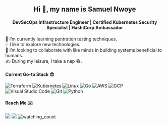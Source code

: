 <h2 align="center"> Hi 👋, my name is Samuel Nwoye </h2>

<h4 align="center"> DevSecOps Infrastructure Engineer | Certified Kubernetes Security Specialist | HashiCorp Ambassador  </h4>

🌱 I’m currently learning pentration testing techniques.  
💡 I like to explore new technologies.  
👯 I’m looking to collaborate with like minds in building systems beneficial to humans.  
✍️ During my leisure, I take a nap 😄.  

#### Current Go-to Stack 😎
![Terraform](https://img.shields.io/badge/Terraform-7B42BC?style=for-the-badge&logo=terraform&logoColor=white)
![Kubernetes](https://img.shields.io/badge/Kubernetes-3970e4?style=for-the-badge&logo=kubernetes&logoColor=white)
![Linux](https://img.shields.io/badge/Linux-808080?style=for-the-badge&logo=linux&logoColor=white)
![Go](https://img.shields.io/badge/Go-00ADD8?style=for-the-badge&logo=go&logoColor=white)
![AWS](https://img.shields.io/badge/AWS-FF9900?style=for-the-badge&logo=amazon%20aws&logoColor=white)
![GCP](https://img.shields.io/badge/GCP-4285F4?style=for-the-badge&logo=google%20cloud&logoColor=white)
![Visual Studio Code](https://img.shields.io/badge/Visual_Studio_Code-0078D4?style=for-the-badge&logo=visual%20studio%20code&logoColor=white)
![Git](https://img.shields.io/badge/Git-F05032?style=for-the-badge&logo=git&logoColor=white)
![Python](https://img.shields.io/badge/Python-3776AB?style=for-the-badge&logo=python&logoColor=white)

#### Reach Me ✉️
<p align="justify">
<a href="https://linkedin.com/in/samuelnwoye"><img src="https://img.shields.io/badge/-Samuel%20Nwoye%20-0077B5?style=flat&logo=Linkedin&logoColor=white"/></a>
<a href="https://www.twitter.com/nwoyesamuelc"><img src="https://img.shields.io/badge/-@nwoyesamuelc-1DA1F2?style=flat&logo=Twitter&logoColor=white"/></a>
<img src="https://komarev.com/ghpvc/?username=knoxknot&color=brightgreen" alt="watching_count" />
</p>
<!--
**knoxknot/knoxknot** is a ✨ _special_ ✨ repository because its `README.md` (this file) appears on your GitHub profile.

Here are some ideas to get you started:

- 🔭 I’m currently working on ...
- 🌱 I’m currently learning ...
- 👯 I’m looking to collaborate on ...
- 🤔 I’m looking for help with ...
- 💬 Ask me about ...
- 📫 How to reach me: ...
- 😄 Pronouns: ...
- ⚡ Fun fact: ...
-->
